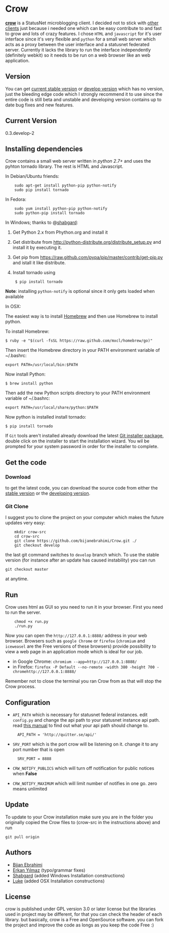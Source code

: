 Crow
====
[**crow**](https://github.com/bijanebrahimi/crow) is a StatusNet microblogging client. I decided not to stick with [other clients](http://federation.skilledtests.com/Statusnet_clients.html) just because i needed one which can be easy contribute to and fast to grow and lots of crazy features. I chose `HTML` and `javascript` for it's user interface since it's very flexible and `python` for a small web server which acts as a proxy between the user interface and a statusnet federated server. Currently it lacks the library to run the interface independently (definitely webkit) so it needs to be run on a web browser like an web application.

Version
---------------
You can get [current stable version](https://github.com/bijanebrahimi/crow) or [develop version](https://github.com/bijanebrahimi/crow/tree/develop) which has no version, just the bleeding edge code which I strongly recommend it to use since the entire code is still beta and unstable and developing version contains up to date bug fixes and new features.


Current Version
---------------
0.3.develop-2


Installing dependencies
---------------

Crow contains a small web server written in *python 2.7+* and uses the pyhton tornado library.  The rest is HTML and Javascript.

In Debian/Ubuntu friends:

        sudo apt-get install python-pip python-notify
        sudo pip install tornado

In Fedora:

        sudo yum install python-pip python-notify
        sudo python-pip install tornado

In Windows; thanks to @[shabgard](http://quitter.se/shabgard):

1. Get Python 2.x from Phython.org and install it
2. Get distribute from http://python-distribute.org/distribute_setup.py and install it by executing it.
3. Get pip from https://raw.github.com/pypa/pip/master/contrib/get-pip.py and istall it like distribute.
4. Install tornado using 

        $ pip install tornado

**Note**: installing `python-notify` is optional since it only gets loaded when available

In OSX:

The easiest way is to install [Homebrew](http://brew.sh/) and then use Homebrew to install python. 

To install Homebrew: 

	$ ruby -e "$(curl -fsSL https://raw.github.com/mxcl/homebrew/go)"

Then insert the Homebrew directory in your PATH environment variable of  ~/.bashrc:

	export PATH=/usr/local/bin:$PATH

Now install Python:

	$ brew install python

Then add the new Python scripts directory to your PATH environment variable of  ~/.bashrc:

	export PATH=/usr/local/share/python:$PATH

Now python is installed install tornado: 

	$ pip install tornado

If `Git` tools aren't installed already download the latest [Git installer package](http://code.google.com/p/git-osx-installer/downloads/list?can=3), double click on the installer to start the installation wizard. You wil be prompted for your system password in order for the installer to complete.


Get the code
---------------

### Download

to get the latest code, you can download the source code from either the [stable version](https://github.com/bijanebrahimi/crow) or the [developing version](https://github.com/bijanebrahimi/crow/tree/develop).

### Git Clone

I suggest you to clone the project on your computer which makes the future updates very easy:

        mkdir crow-src
        cd crow-src
        git clone https://github.com/bijanebrahimi/Crow.git ./
        git checkout develop

the last git command switches to `develop` branch which. To use the stable version (for instance after an update has caused instability) you can run

	git checkout master 

at anytime.


Run
---------------

Crow uses html as GUI so you need to run it in your browser. 
First you need to run the server.

        chmod +x run.py
        ./run.py

Now you can open the `http://127.0.0.1:8888/` address in your web browser. Browsers such as `google Chrome` or `firefox`
(`chromium` and `iceweasel` are the Free versions of these browsers) provide possibility to
view a web page in an application mode which is ideal for our job.

* in Google Chrome: `chromium --app=http://127.0.0.1:8888/`
* in Firefox: `firefox -P Default --no-remote -width 380 -height 700 -chromehttp://127.0.0.1:8888/`

Remember not to close the terminal you ran Crow from as that will stop the Crow process.


Configuration
---------------

* `API_PATH` which is necessary for statusnet federal instances.
edit `config.py` and change the api path to your statusnet instance api path.
read [this manual](http://status.net/wiki/API_discovery) to find out what your api path should change to.

        API_PATH = 'http://quitter.se/api/'

* `SRV_PORT` which is the port crow will be listening on it. change it to
any port number that is open

        SRV_PORT = 8888

* `CRW_NOTIFY_PUBLICS` which will turn off notification for public notices when **False**

* `CRW_NOTIFY_MAXIMUM` which will limit number of notifies in one go. zero means unlimited


Update
---------------

To update to your Crow installation make sure you are in the folder you originally copied the Crow files to (crow-src in the instructions above) and run

	git pull origin

Authors
---------------

* [Bijan Ebrahimi](https://quitter.se/bijan)
* [Erkan Yılmaz](http://oracle.skilledtests.com/erkanyilmaz) (typo/grammar fixes)
* [Shabgard](https://quitter.se/shabgard) (added Windows Installation constructions)
* [Luke](luke@quitter.se) (added OSX Installation constructions)

License
---------------
crow is published under GPL version 3.0 or later license but the libraries
used in project may be different, for that you can check the header of each
library. but basically, crow is a Free and OpenSource software. you can fork
the project and improve the code as longs as you keep the code Free :)
